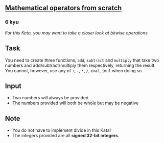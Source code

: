 <h2><a href=https://www.codewars.com/kata/584d618d52ee401a82000a05/train/javascript target="_blank">Mathematical operators from scratch</a></h2><h3>6 kyu</h3><p><em>For this Kata, you may want to take a closer look at bitwise operations</em></p><h2 id="task">Task</h2><p>You need to create three functions, <code>add</code>, <code>subtract</code> and <code>multiply</code> that take two numbers and add/subtract/multiply them respectively, returning the result. You cannot, however, use any of <code>+</code>, <code>-</code>, <code>*</code>, <code>/</code>, <code>eval</code>, <code>imul</code> when doing so.</p><h2 id="input">Input</h2><ul><li>Two numbers will always be provided</li><li>The numbers provided will both be whole but may be negative</li></ul><h2 id="note">Note</h2><ul><li>You do not have to implement divide in this Kata!</li><li>The integers provided are all <strong>signed 32-bit integers</strong>.</li></ul>
